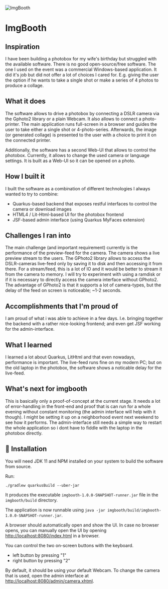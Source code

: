 ![ImgBooth](https://raw.github.com/38leinaD/imgbooth/master/imgbooth-frontend/src/assets/logo.svg)

# ImgBooth

## Inspiration
I have been building a photobox for my wife's birthday but struggled with the available software.
There is no good open-source/free software. The one I used on the event was a commercial Windows-based application. It did it's job but did not offer a lot of choices I cared for. E.g. giving the user the option if he wants to take a single shot or make a series of 4 photos to produce a collage.

## What it does
The software allows to drive a photobox by connecting a DSLR camera via the Gphoto2 library or a plain Webcam. It also allows to connect a photo-printer.
The main application runs full-screen in a browser and guides the user to take either a single shot or 4-photo-series.
Afterwards, the image (or generated collage) is presented to the user with a choice to print it on the connected printer.

Additionally, the software has a second Web-UI that allows to control the photobox. Currently, it allows to change the used camera or language settings. It is built as a Web-UI so it can be opened on a photo.


## How I built it
I built the software as a combination of different technologies I always wanted to try to combine:

* Quarkus-based backend that exposes restful interfaces to control the camera or download images
* HTML4 / Lit-Html-based UI for the photobox frontend
* JSF-based admin interface (using Quarkus MyFaces extension)

## Challenges I ran into
The main challenge (and important requirement) currently is the performance of the preview-feed for the camera. The camera shows a live preview stream to the users. The GPhoto2 library allows to access the DSLR-cameras live-feed only by saving it to disk and then accessing it from there. For a stream/feed, this is a lot of IO and it would be better to stream it from the camera to memory.
I will try to experiment with using a ramdisk or if it is necessary to directly access the camera interface without GPhoto2.
The advantage of GPhoto2 is that it supports a lot of camera-types, but the delay of the feed on screen is noticeable; ~1-2 seconds.

## Accomplishments that I'm proud of
I am proud of what i was able to achieve in a few days. I.e. bringing together the backend with a rather nice-looking frontend; and even get JSF working for the admin-interface.

## What I learned
I learned a lot about Quarkus, LitHtml and that even nowadays, performance is important. The live-feed runs fine on my modern PC; but on the old laptop in the photobox, the software shows a noticable delay for the live-feed.

## What's next for imgbooth
This is basically only a proof-of-concept at the current stage. It needs a lot of error-handling in the front-end and proof that is can run for a whole evening without constant monitoring (the admin interface will help with it though).
I might be setting it up on a neighborhood event next weekend to see how it performs.
The admin-interface still needs a simple way to restart the whole application so i dont have to fiddle with the laptop in the photobox directly.

## :rocket: Installation

You will need JDK 11 and NPM installed on your system to build the software from source.

Run:

```
./gradlew quarkusBuild --uber-jar
```

It produces the executable `imgbooth-1.0.0-SNAPSHOT-runner.jar` file in the `imgbooth/build` directory.

The application is now runnable using `java -jar imgbooth/build/imgbooth-1.0.0-SNAPSHOT-runner.jar`.

A browser should automatically open and show the UI. In case no browser opens, you can manually open the UI by opening <http://localhost:8080/index.html> in a browser.


You can control the two on-screen buttons with the keyboard.

* left button by pressing "1"
* right button by pressing "2" 

By default, it should be using your default Webcam. To change the camera that is used, open the admin interface at <http://localhost:8080/admin/camera.xhtml>.